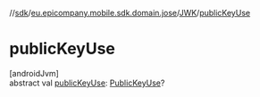 //[sdk](../../../index.md)/[eu.epicompany.mobile.sdk.domain.jose](../index.md)/[JWK](index.md)/[publicKeyUse](public-key-use.md)

# publicKeyUse

[androidJvm]\
abstract val [publicKeyUse](public-key-use.md): [PublicKeyUse](../-public-key-use/index.md)?
